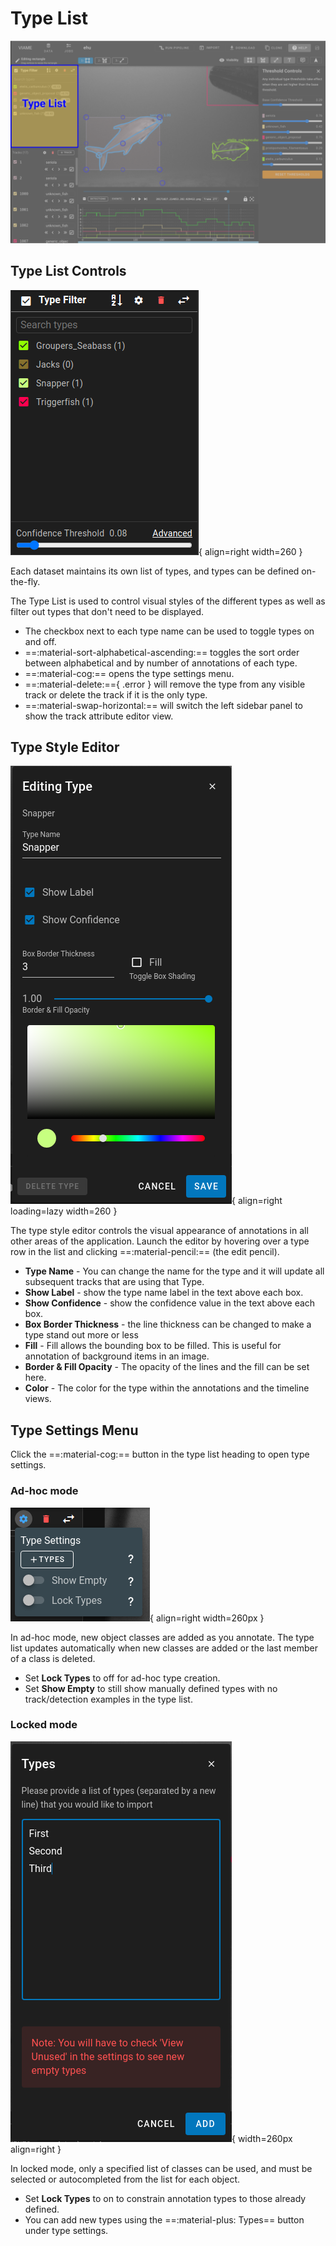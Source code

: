 # Type List

![Type List Highlighted](images/UIView/TypeListHighlight.png)

## Type List Controls

![Type List](images/TypeList.png){ align=right width=260 }

Each dataset maintains its own list of types, and types can be defined on-the-fly.

The Type List is used to control visual styles of the different types as well as filter out types that don't need to be displayed.

* The checkbox next to each type name can be used to toggle types on and off.
* ==:material-sort-alphabetical-ascending:== toggles the sort order between alphabetical and by number of annotations of each type.
* ==:material-cog:== opens the type settings menu.
* ==:material-delete:=={ .error } will remove the type from any visible track or delete the track if it is the only type.
* ==:material-swap-horizontal:== will switch the left sidebar panel to show the track attribute editor view.

<div style="clear: both;"/>

## Type Style Editor

![Type Editor](images/TypeEditor.png){ align=right loading=lazy width=260 }

The type style editor controls the visual appearance of annotations in all other areas of the application.  Launch the editor by hovering over a type row in the list and clicking ==:material-pencil:== (the edit pencil).


* **Type Name** - You can change the name for the type and it will update all subsequent tracks that are using that Type.
* **Show Label** - show the type name label in the text above each box.
* **Show Confidence** - show the confidence value in the text above each box.
* **Box Border Thickness** - the line thickness can be changed to make a type stand out more or less
* **Fill** - Fill allows the bounding box to be filled.  This is useful for annotation of background items in an image.
* **Border & Fill Opacity** - The opacity of the lines and the fill can be set here.
* **Color** - The color for the type within the annotations and the timeline views.

<div style="clear: both;"/>

## Type Settings Menu

Click the ==:material-cog:== button in the type list heading to open type settings.

### Ad-hoc mode

![Type Settings](images/TypeSettings.png){ align=right width=260px }

In ad-hoc mode, new object classes are added as you annotate.  The type list updates automatically when new classes are added or the last member of a class is deleted.

* Set **Lock Types** to off for ad-hoc type creation.
* Set **Show Empty** to still show manually defined types with no track/detection examples in the type list.

<div style="clear: both;"/>

### Locked mode

![TypeAddDialog](images/TypeAddDialog.png){ width=260px align=right }

In locked mode, only a specified list of classes can be used, and must be selected or autocompleted from the list for each object.

* Set **Lock Types** to on to constrain annotation types to those already defined.
* You can add new types using the ==:material-plus: Types== button under type settings.
